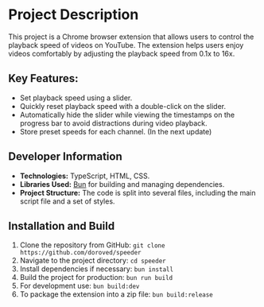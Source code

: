 # Project Description

This project is a Chrome browser extension that allows users to control the playback speed of videos on YouTube. The extension helps users enjoy videos comfortably by adjusting the playback speed from 0.1x to 16x.

## Key Features:
- Set playback speed using a slider.
- Quickly reset playback speed with a double-click on the slider.
- Automatically hide the slider while viewing the timestamps on the progress bar to avoid distractions during video playback.
- Store preset speeds for each channel. (In the next update)

## Developer Information
- **Technologies:** TypeScript, HTML, CSS.
- **Libraries Used:** [Bun](https://bun.sh/) for building and managing dependencies.
- **Project Structure:** The code is split into several files, including the main script file and a set of styles.

## Installation and Build
1. Clone the repository from GitHub:
   `git clone https://github.com/doroved/speeder`
2. Navigate to the project directory:
   `cd speeder`
3. Install dependencies if necessary:
   `bun install`
4. Build the project for production:
   `bun run build`
5. For development use:
   `bun build:dev`
6. To package the extension into a zip file:
   `bun build:release`
